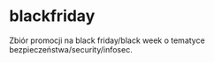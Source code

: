 # blackfriday
Zbiór promocji na black friday/black week o tematyce bezpieczeństwa/security/infosec.

